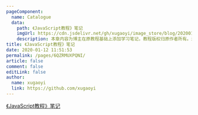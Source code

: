 ```yaml
---
pageComponent:
  name: Catalogue
  data:
    path: 《JavaScript教程》笔记
    imgUrl: https://cdn.jsdelivr.net/gh/xugaoyi/image_store/blog/20200112120340.png
    description: 本章内容为博主在原教程基础上添加学习笔记，教程版权归原作者所有。来源：<a href='https://wangdoc.com/javascript/' target='_blank'>JavaScript教程</a>
title: 《JavaScript教程》笔记
date: 2020-01-12 11:51:53
permalink: /pages/6QZRMUXPQNI/
article: false
comment: false
editLink: false
author:
  name: xugaoyi
  link: https://github.com/xugaoyi
---
```




[《JavaScript教程》笔记](/pages/0796ba76b4b55368/)

